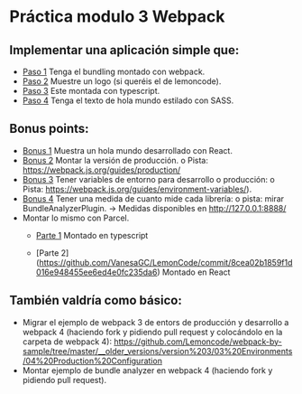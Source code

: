 # Práctica modulo 3 Webpack
## Implementar una aplicación simple que:
- [Paso 1](https://github.com/VanesaGC/LemonCode/commit/2066929aa155157c8a8bdf3cebc2c5f0cb3befa1) Tenga el bundling montado con webpack.
- [Paso 2](https://github.com/VanesaGC/LemonCode/commit/b1d3888f8da303b694412fc4a3e7407a4c98931a) Muestre un logo (si queréis el de lemoncode).
- [Paso 3](https://github.com/VanesaGC/LemonCode/commit/d944631ec164cd3ece56d9d4b1020d606e632737) Este montada con typescript.
- [Paso 4](https://github.com/VanesaGC/LemonCode/commit/00809b4871c928983c0b172e1536bdb5c2f29bea) Tenga el texto de hola mundo estilado con SASS.

## Bonus points:
- [Bonus 1](https://github.com/VanesaGC/LemonCode/commit/546a08cca952e11bf4d4c7ca7cecdd8788331157) Muestra un hola mundo desarrollado con React.
- [Bonus 2](https://github.com/VanesaGC/LemonCode/commit/219346858a40c8591b4efeb61af67a7e5c9c471d) Montar la versión de producción.
o Pista: https://webpack.js.org/guides/production/
- [Bonus 3](https://github.com/VanesaGC/LemonCode/commit/7381e57be12915e31c343a1efe436224f1765794) Tener variables de entorno para desarrollo o producción:
o Pista: https://webpack.js.org/guides/environment-variables/).
- [Bonus 4](https://github.com/VanesaGC/LemonCode/commit/62b6eabaeadf572f39a4aacb8d7cefc1e04b8701) Tener una medida de cuanto mide cada librería:
o pista: mirar BundleAnalyzerPlugin. -> Medidas disponibles en http://127.0.0.1:8888/
- Montar lo mismo con Parcel.
    + [Parte 1](https://github.com/VanesaGC/LemonCode/commit/8c27ddf5fa6d2ce01ef03c2f18a5e2cddab5cad2) Montado en typescript

    + [Parte 2] (https://github.com/VanesaGC/LemonCode/commit/8cea02b1859f1d016e948455ee6ed4e0fc235da6) Montado en React

## También valdría como básico:
- Migrar el ejemplo de webpack 3 de entors de producción y desarrollo a webpack 4 (haciendo fork y pidiendo pull request y colocándolo en la carpeta de webpack 4): https://github.com/Lemoncode/webpack-by-sample/tree/master/__older_versions/version%203/03%20Environments/04%20Production%20Configuration
- Montar ejemplo de bundle analyzer en webpack 4 (haciendo fork y pidiendo pull request).